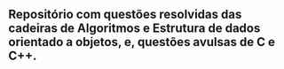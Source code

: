 ## Repositório com questões resolvidas das cadeiras de Algoritmos e Estrutura de dados orientado a objetos, e, questões avulsas de C e C++.
